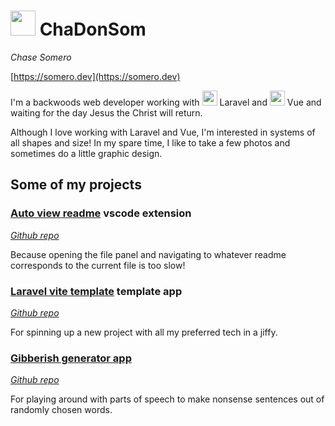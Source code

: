 # <img src="https://user-images.githubusercontent.com/24794769/176982103-5318d54f-73a9-4319-bf4f-bf3e60f8fb2a.png" width="40"> ChaDonSom

_Chase Somero_

[https://somero.dev](https://somero.dev)

I'm a backwoods web developer working with <img src="https://user-images.githubusercontent.com/24794769/176982227-a826cec9-ac38-4e89-8ef2-cead81ab7186.png" width="24"> Laravel and <img src="https://user-images.githubusercontent.com/24794769/176982249-0eb09130-74ed-4895-b22f-845fc5132d7e.png" width="24"> Vue and waiting for the day Jesus the Christ will return.

Although I love working with Laravel and Vue, I'm interested in systems of all shapes and size! In my spare time, I like to take a few photos and sometimes do a little graphic design.

## Some of my projects

### [Auto view readme](https://marketplace.visualstudio.com/items?itemName=chadonsom.auto-view-readme) vscode extension

_[Github repo](https://github.com/ChaDonSom/auto-view-readme)_

Because opening the file panel and navigating to whatever readme corresponds to the current file is too slow!

### [Laravel vite template](https://laravel-vite-template.somero.dev) template app

_[Github repo](https://github.com/ChaDonSom/laravel-vite-template)_

For spinning up a new project with all my preferred tech in a jiffy.

### [Gibberish generator app](https://chadonsom.github.io/gibberish-generator/)

_[Github repo](https://github.com/ChaDonSom/gibberish-generator)_

For playing around with parts of speech to make nonsense sentences out of randomly chosen words.
